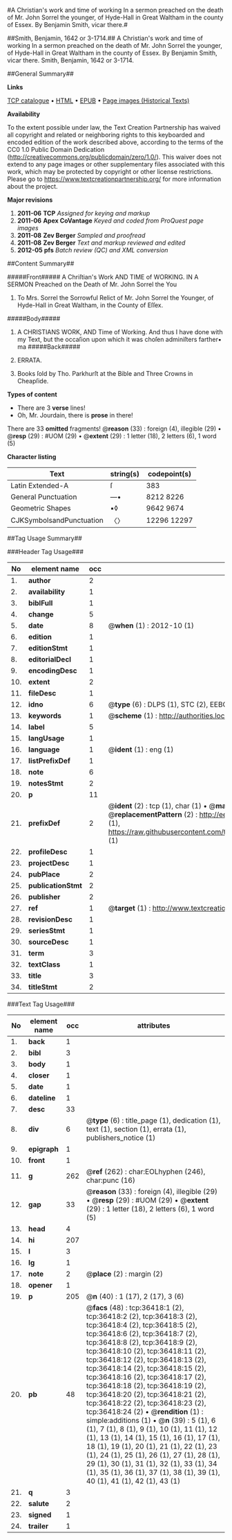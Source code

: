 #A Christian's work and time of working In a sermon preached on the death of Mr. John Sorrel the younger, of Hyde-Hall in Great Waltham in the county of Essex. By Benjamin Smith, vicar there.#

##Smith, Benjamin, 1642 or 3-1714.##
A Christian's work and time of working In a sermon preached on the death of Mr. John Sorrel the younger, of Hyde-Hall in Great Waltham in the county of Essex. By Benjamin Smith, vicar there.
Smith, Benjamin, 1642 or 3-1714.

##General Summary##

**Links**

[TCP catalogue](http://www.ota.ox.ac.uk/tcp/)  • 
[HTML](http://tei.it.ox.ac.uk/tcp/Texts-HTML/free/A60/A60406.html)  • 
[EPUB](http://tei.it.ox.ac.uk/tcp/Texts-EPUB/free/A60/A60406.epub) • 
[Page images (Historical Texts)](https://historicaltexts.jisc.ac.uk/eebo-99831951e)

**Availability**

To the extent possible under law, the Text Creation Partnership has waived all copyright and related or neighboring rights to this keyboarded and encoded edition of the work described above, according to the terms of the CC0 1.0 Public Domain Dedication (http://creativecommons.org/publicdomain/zero/1.0/). This waiver does not extend to any page images or other supplementary files associated with this work, which may be protected by copyright or other license restrictions. Please go to https://www.textcreationpartnership.org/ for more information about the project.

**Major revisions**

1. __2011-06__ __TCP__ *Assigned for keying and markup*
1. __2011-06__ __Apex CoVantage__ *Keyed and coded from ProQuest page images*
1. __2011-08__ __Zev Berger__ *Sampled and proofread*
1. __2011-08__ __Zev Berger__ *Text and markup reviewed and edited*
1. __2012-05__ __pfs__ *Batch review (QC) and XML conversion*

##Content Summary##

#####Front#####
A Chriſtian's Work AND TIME of WORKING. IN A SERMON Preached on the Death of Mr. John Sorrel the You
1. To Mrs. Sorrel the Sorrowful Relict of Mr. John Sorrel the Younger, of Hyde-Hall in Great Waltham, in the County of Eſſex.

#####Body#####

1. A CHRISTIANS WORK, AND Time of Working.
And thus I have done with my Text, but the occaſion upon which it was choſen adminiſters farther▪ ma
#####Back#####

1. ERRATA.

1. Books ſold by Tho. Parkhurſt at the Bible and Three Crowns in Cheapſide.

**Types of content**

  * There are 3 **verse** lines!
  * Oh, Mr. Jourdain, there is **prose** in there!

There are 33 **omitted** fragments! 
 @__reason__ (33) : foreign (4), illegible (29)  •  @__resp__ (29) : #UOM (29)  •  @__extent__ (29) : 1 letter (18), 2 letters (6), 1 word (5)

**Character listing**


|Text|string(s)|codepoint(s)|
|---|---|---|
|Latin Extended-A|ſ|383|
|General Punctuation|—•|8212 8226|
|Geometric Shapes|▪◊|9642 9674|
|CJKSymbolsandPunctuation|〈〉|12296 12297|

##Tag Usage Summary##

###Header Tag Usage###

|No|element name|occ|attributes|
|---|---|---|---|
|1.|__author__|2||
|2.|__availability__|1||
|3.|__biblFull__|1||
|4.|__change__|5||
|5.|__date__|8| @__when__ (1) : 2012-10 (1)|
|6.|__edition__|1||
|7.|__editionStmt__|1||
|8.|__editorialDecl__|1||
|9.|__encodingDesc__|1||
|10.|__extent__|2||
|11.|__fileDesc__|1||
|12.|__idno__|6| @__type__ (6) : DLPS (1), STC (2), EEBO-CITATION (1), PROQUEST (1), VID (1)|
|13.|__keywords__|1| @__scheme__ (1) : http://authorities.loc.gov/ (1)|
|14.|__label__|5||
|15.|__langUsage__|1||
|16.|__language__|1| @__ident__ (1) : eng (1)|
|17.|__listPrefixDef__|1||
|18.|__note__|6||
|19.|__notesStmt__|2||
|20.|__p__|11||
|21.|__prefixDef__|2| @__ident__ (2) : tcp (1), char (1)  •  @__matchPattern__ (2) : ([0-9\-]+):([0-9IVX]+) (1), (.+) (1)  •  @__replacementPattern__ (2) : http://eebo.chadwyck.com/downloadtiff?vid=$1&page=$2 (1), https://raw.githubusercontent.com/textcreationpartnership/Texts/master/tcpchars.xml#$1 (1)|
|22.|__profileDesc__|1||
|23.|__projectDesc__|1||
|24.|__pubPlace__|2||
|25.|__publicationStmt__|2||
|26.|__publisher__|2||
|27.|__ref__|1| @__target__ (1) : http://www.textcreationpartnership.org/docs/. (1)|
|28.|__revisionDesc__|1||
|29.|__seriesStmt__|1||
|30.|__sourceDesc__|1||
|31.|__term__|3||
|32.|__textClass__|1||
|33.|__title__|3||
|34.|__titleStmt__|2||


###Text Tag Usage###

|No|element name|occ|attributes|
|---|---|---|---|
|1.|__back__|1||
|2.|__bibl__|3||
|3.|__body__|1||
|4.|__closer__|1||
|5.|__date__|1||
|6.|__dateline__|1||
|7.|__desc__|33||
|8.|__div__|6| @__type__ (6) : title_page (1), dedication (1), text (1), section (1), errata (1), publishers_notice (1)|
|9.|__epigraph__|1||
|10.|__front__|1||
|11.|__g__|262| @__ref__ (262) : char:EOLhyphen (246), char:punc (16)|
|12.|__gap__|33| @__reason__ (33) : foreign (4), illegible (29)  •  @__resp__ (29) : #UOM (29)  •  @__extent__ (29) : 1 letter (18), 2 letters (6), 1 word (5)|
|13.|__head__|4||
|14.|__hi__|207||
|15.|__l__|3||
|16.|__lg__|1||
|17.|__note__|2| @__place__ (2) : margin (2)|
|18.|__opener__|1||
|19.|__p__|205| @__n__ (40) : 1 (17), 2 (17), 3 (6)|
|20.|__pb__|48| @__facs__ (48) : tcp:36418:1 (2), tcp:36418:2 (2), tcp:36418:3 (2), tcp:36418:4 (2), tcp:36418:5 (2), tcp:36418:6 (2), tcp:36418:7 (2), tcp:36418:8 (2), tcp:36418:9 (2), tcp:36418:10 (2), tcp:36418:11 (2), tcp:36418:12 (2), tcp:36418:13 (2), tcp:36418:14 (2), tcp:36418:15 (2), tcp:36418:16 (2), tcp:36418:17 (2), tcp:36418:18 (2), tcp:36418:19 (2), tcp:36418:20 (2), tcp:36418:21 (2), tcp:36418:22 (2), tcp:36418:23 (2), tcp:36418:24 (2)  •  @__rendition__ (1) : simple:additions (1)  •  @__n__ (39) : 5 (1), 6 (1), 7 (1), 8 (1), 9 (1), 10 (1), 11 (1), 12 (1), 13 (1), 14 (1), 15 (1), 16 (1), 17 (1), 18 (1), 19 (1), 20 (1), 21 (1), 22 (1), 23 (1), 24 (1), 25 (1), 26 (1), 27 (1), 28 (1), 29 (1), 30 (1), 31 (1), 32 (1), 33 (1), 34 (1), 35 (1), 36 (1), 37 (1), 38 (1), 39 (1), 40 (1), 41 (1), 42 (1), 43 (1)|
|21.|__q__|3||
|22.|__salute__|2||
|23.|__signed__|1||
|24.|__trailer__|1||
